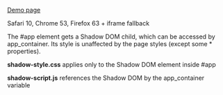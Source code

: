 [Demo page](https://radogado.github.io/shadow-dom-demo/)

Safari 10, Chrome 53, Firefox 63 + iframe fallback

The #app element gets a Shadow DOM child, which can be accessed by app_container. Its style is unaffected by the page styles (except some * properties).

**shadow-style.css** applies only to the Shadow DOM element inside #app

**shadow-script.js** references the Shadow DOM by the app_container variable
